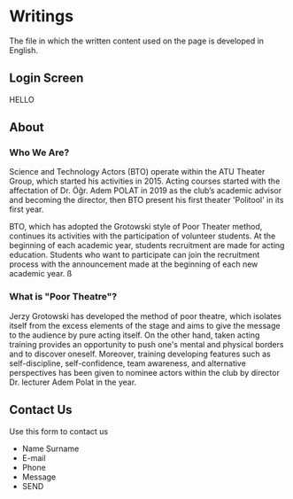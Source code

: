 # Writings
The file in which the written content used on the page is developed in English.

## Login Screen
HELLO

## About

### Who We Are?
Science and Technology Actors (BTO) operate  within the ATU Theater Group, which started his activities in 2015. Acting courses started with the affectation of Dr. Öğr. Adem POLAT in 2019 as the club’s academic advisor and becoming the director, then BTO  present his first  theater 'Politool' in its first year.

BTO, which has adopted the Grotowski style of Poor Theater method, continues its activities with the participation of volunteer students. At the beginning of each academic year, students recruitment are made for acting education. Students who want to participate can join the recruitment process with the announcement made at the beginning of each new academic year. ß

### What is "Poor Theatre"?
Jerzy Grotowski has developed the method of poor theatre, which isolates itself from the excess elements of the stage and aims to give the message to the audience by pure acting itself. On the other hand, taken acting training provides an opportunity to push one's mental and physical borders and to discover oneself. Moreover, training developing features such as self-discipline, self-confidence, team awareness, and alternative perspectives has been given to nominee actors within the club by director Dr. lecturer Adem Polat in the year.

## Contact Us 
Use this form to contact us
* Name Surname
* E-mail
* Phone
* Message
* SEND